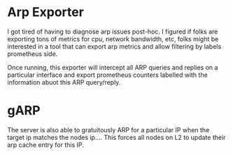 # Arp Exporter


I got tired of having to diagnose arp issues post-hoc. I figured if folks are exporting tons of metrics for cpu, network bandwidth, etc, folks might be interested in a tool that can export arp metrics and allow filtering by labels prometheus side.

Once running, this exporter will intercept all ARP queries and replies on a particular interface and export prometheus counters labelled with the information abuot this ARP query/reply.

# gARP

The server is also able to gratuitously ARP for a particular IP when the target ip matches the nodes ip.... This forces all nodes on L2 to update their arp cache entry for this IP.

